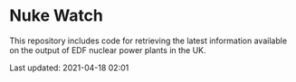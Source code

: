 # Nuke Watch

This repository includes code for retrieving the latest information available on the output of EDF nuclear power plants in the UK.

Last updated: 2021-04-18 02:01